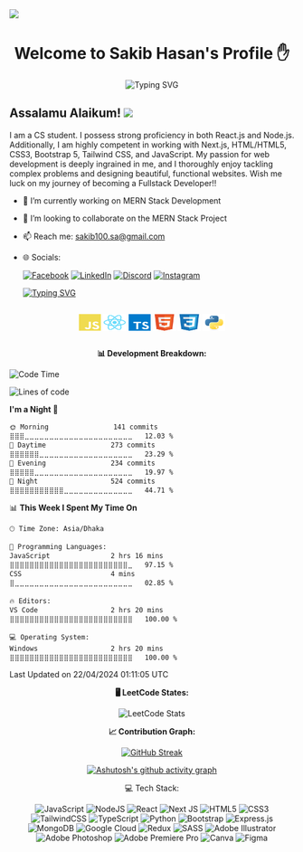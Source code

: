 <img src="https://i0.wp.com/wanderin.dev/wp-content/uploads/2019/12/crop-0-0-1170-390-0-about-cover.png?w=1170&ssl=1">


#
<h1  align="center"><strong>Welcome to Sakib Hasan's Profile ✋</strong></h1>

<div align='center'>
 
<img src="https://readme-typing-svg.herokuapp.com?font=Fira+Code&duration=3000&pause=1000&center=true&vCenter=true&width=435&lines=Aspiring+Full+Stack+Developer;OpenSource+Enthusiast;Competitive+Programmer" alt="Typing SVG" />
 
</div>

<h2>
   <strong> Assalamu Alaikum! <img src="https://media.giphy.com/media/hvRJCLFzcasrR4ia7z/giphy.gif" width="25px"></strong>
</h2>

<p> I am a CS student. I possess strong proficiency in both React.js and Node.js. Additionally, I am highly competent in working with Next.js, HTML/HTML5, CSS3, Bootstrap 5, Tailwind CSS, and JavaScript. My passion for web development is deeply ingrained in me, and I thoroughly enjoy tackling complex problems and designing beautiful, functional websites. Wish me luck on my journey of becoming a Fullstack Developer!! </p>

- 🔭 I’m currently working on MERN Stack Development
- 💞️ I’m looking to collaborate on the MERN Stack Project
- 📫 Reach me: sakib100.sa@gmail.com
- 🌐 Socials:

  [![Facebook](https://img.shields.io/badge/Facebook-%231877F2.svg?logo=Facebook&logoColor=white)](https://facebook.com/sakib.hasan1998) [![LinkedIn](https://img.shields.io/badge/LinkedIn-%230077B5.svg?logo=linkedin&logoColor=white)](https://linkedin.com/in/abdullah-al-sakib) [![Discord](https://img.shields.io/badge/Discord-%237289DA.svg?logo=discord&logoColor=white)](https://discord.gg/https://discord.gg/4bJVXgKP) [![Instagram](https://img.shields.io/badge/Instagram-%23E4405F.svg?logo=Instagram&logoColor=white)](https://instagram.com/__sakibhasan)

  [![Typing SVG](https://readme-typing-svg.demolab.com?font=Fira+Code&weight=600&size=24&pause=1000&center=true&vCenter=true&width=1000&height=100&lines=Don't+Forget+to+Click+Follow+😊)](https://github.com/sakib-h)

##
<div align=center>
  <img align="center" alt="Rafa-Js" height="30" width="40" src="https://raw.githubusercontent.com/devicons/devicon/master/icons/javascript/javascript-plain.svg">
  <img align="center" alt="Rafa-React" height="30" width="40" src="https://raw.githubusercontent.com/devicons/devicon/master/icons/react/react-original.svg">
  <img align="center" alt="Rafa-Ts" height="30" width="40" src="https://raw.githubusercontent.com/devicons/devicon/master/icons/typescript/typescript-plain.svg">
  <img align="center" alt="Rafa-HTML" height="30" width="40" src="https://raw.githubusercontent.com/devicons/devicon/master/icons/html5/html5-original.svg">
  <img align="center" alt="Rafa-CSS" height="30" width="40" src="https://raw.githubusercontent.com/devicons/devicon/master/icons/css3/css3-original.svg">
  <img align="center" alt="Rafa-Python" height="30" width="40" src="https://raw.githubusercontent.com/devicons/devicon/master/icons/python/python-original.svg">
</div>

##

<strong> <p align=center> 📊 **Development Breakdown:** </p>  </strong>
<!--START_SECTION:waka-->
![Code Time](http://img.shields.io/badge/Code%20Time-409%20hrs%2022%20mins-blue)

![Lines of code](https://img.shields.io/badge/From%20Hello%20World%20I%27ve%20Written-4.1%20million%20lines%20of%20code-blue)

**I'm a Night 🦉** 

```text
🌞 Morning                141 commits         ⣿⣿⣿⣀⣀⣀⣀⣀⣀⣀⣀⣀⣀⣀⣀⣀⣀⣀⣀⣀⣀⣀⣀⣀⣀   12.03 % 
🌆 Daytime                273 commits         ⣿⣿⣿⣿⣿⣿⣀⣀⣀⣀⣀⣀⣀⣀⣀⣀⣀⣀⣀⣀⣀⣀⣀⣀⣀   23.29 % 
🌃 Evening                234 commits         ⣿⣿⣿⣿⣿⣀⣀⣀⣀⣀⣀⣀⣀⣀⣀⣀⣀⣀⣀⣀⣀⣀⣀⣀⣀   19.97 % 
🌙 Night                  524 commits         ⣿⣿⣿⣿⣿⣿⣿⣿⣿⣿⣿⣀⣀⣀⣀⣀⣀⣀⣀⣀⣀⣀⣀⣀⣀   44.71 % 
```


📊 **This Week I Spent My Time On** 

```text
🕑︎ Time Zone: Asia/Dhaka

💬 Programming Languages: 
JavaScript               2 hrs 16 mins       ⣿⣿⣿⣿⣿⣿⣿⣿⣿⣿⣿⣿⣿⣿⣿⣿⣿⣿⣿⣿⣿⣿⣿⣿⣀   97.15 % 
CSS                      4 mins              ⣿⣀⣀⣀⣀⣀⣀⣀⣀⣀⣀⣀⣀⣀⣀⣀⣀⣀⣀⣀⣀⣀⣀⣀⣀   02.85 % 

🔥 Editors: 
VS Code                  2 hrs 20 mins       ⣿⣿⣿⣿⣿⣿⣿⣿⣿⣿⣿⣿⣿⣿⣿⣿⣿⣿⣿⣿⣿⣿⣿⣿⣿   100.00 % 

💻 Operating System: 
Windows                  2 hrs 20 mins       ⣿⣿⣿⣿⣿⣿⣿⣿⣿⣿⣿⣿⣿⣿⣿⣿⣿⣿⣿⣿⣿⣿⣿⣿⣿   100.00 % 
```


 Last Updated on 22/04/2024 01:11:05 UTC
<!--END_SECTION:waka-->

<div align=center width="60%">

 <strong> <p> 🖥️ LeetCode States: </p>  </strong>

![LeetCode Stats](https://leetcard.jacoblin.cool/sakib-h?theme=dark&font=Source%20Sans%20Pro)
 
 <strong> <p> 📈 Contribution Graph: </p>  </strong>

[![GitHub Streak](https://streak-stats.demolab.com?user=sakib-h&theme=rising-sun&date_format=M%20j%5B%2C%20Y%5D)](https://git.io/streak-stats)

[![Ashutosh's github activity graph](https://github-readme-activity-graph.vercel.app/graph?username=sakib-h&theme=github-compact&height=350)](https://github.com/ashutosh00710/github-readme-activity-graph)

</div>

<!-- ![](http://github-profile-summary-cards.vercel.app/api/cards/profile-details?username=sakib-h&theme=github_dark) -->

<div align=center width="60%" >
 💻 Tech Stack:

  ![JavaScript](https://img.shields.io/badge/javascript-%23323330.svg?style=for-the-badge&logo=javascript&logoColor=%23F7DF1E) ![NodeJS](https://img.shields.io/badge/node.js-6DA55F?style=for-the-badge&logo=node.js&logoColor=white) ![React](https://img.shields.io/badge/react-%2320232a.svg?style=for-the-badge&logo=react&logoColor=%2361DAFB) ![Next JS](https://img.shields.io/badge/Next-black?style=for-the-badge&logo=next.js&logoColor=white) ![HTML5](https://img.shields.io/badge/html5-%23E34F26.svg?style=for-the-badge&logo=html5&logoColor=white) ![CSS3](https://img.shields.io/badge/css3-%231572B6.svg?style=for-the-badge&logo=css3&logoColor=white) ![TailwindCSS](https://img.shields.io/badge/tailwindcss-%2338B2AC.svg?style=for-the-badge&logo=tailwind-css&logoColor=white) ![TypeScript](https://img.shields.io/badge/typescript-%23007ACC.svg?style=for-the-badge&logo=typescript&logoColor=white) ![Python](https://img.shields.io/badge/python-3670A0?style=for-the-badge&logo=python&logoColor=ffdd54) ![Bootstrap](https://img.shields.io/badge/bootstrap-%23563D7C.svg?style=for-the-badge&logo=bootstrap&logoColor=white) ![Express.js](https://img.shields.io/badge/express.js-%23404d59.svg?style=for-the-badge&logo=express&logoColor=%2361DAFB) ![MongoDB](https://img.shields.io/badge/MongoDB-%234ea94b.svg?style=for-the-badge&logo=mongodb&logoColor=white)
![Google Cloud](https://img.shields.io/badge/Google%20Cloud-%234285F4.svg?style=for-the-badge&logo=google-cloud&logoColor=white) ![Redux](https://img.shields.io/badge/redux-%23593d88.svg?style=for-the-badge&logo=redux&logoColor=white) ![SASS](https://img.shields.io/badge/SASS-hotpink.svg?style=for-the-badge&logo=SASS&logoColor=white) ![Adobe Illustrator](https://img.shields.io/badge/adobeillustrator-%23FF9A00.svg?style=for-the-badge&logo=adobeillustrator&logoColor=white) ![Adobe Photoshop](https://img.shields.io/badge/adobephotoshop-%2331A8FF.svg?style=for-the-badge&logo=adobephotoshop&logoColor=white) ![Adobe Premiere Pro](https://img.shields.io/badge/Adobe%20Premiere%20Pro-9999FF.svg?style=for-the-badge&logo=Adobe%20Premiere%20Pro&logoColor=white) ![Canva](https://img.shields.io/badge/Canva-%2300C4CC.svg?style=for-the-badge&logo=Canva&logoColor=white) 	![Figma](https://img.shields.io/badge/figma-%23F24E1E.svg?style=for-the-badge&logo=figma&logoColor=white)

</div>
<!---
sakib-h/sakib-h is a ✨ special ✨ repository because its `README.md` (this file) appears on your GitHub profile.
You can click the Preview link to take a look at your changes.
--->
